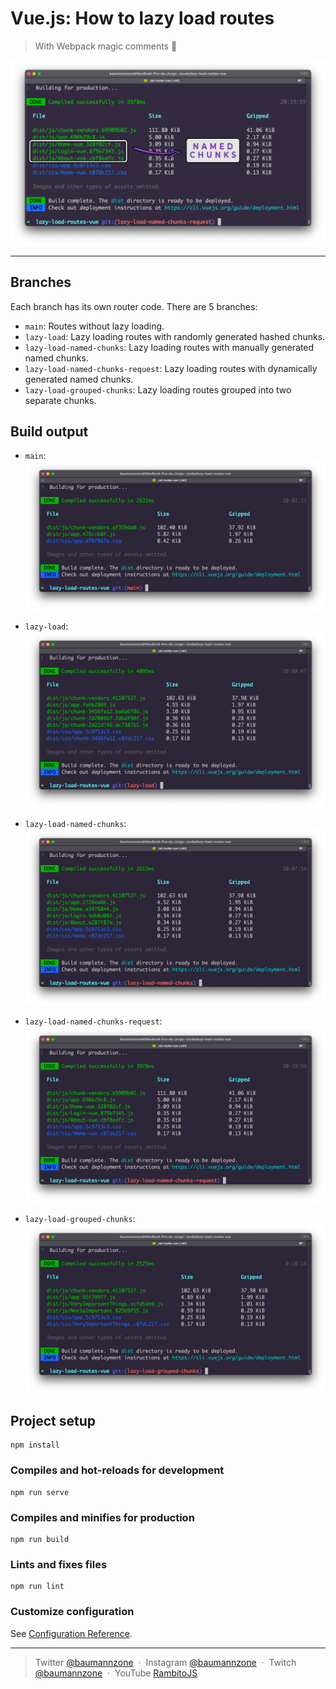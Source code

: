# Vue.js: How to lazy load routes 
> With Webpack magic comments 🔮

![main-terminal-image: lazy loading routes](./assets/main.png)

---

## Branches

Each branch has its own router code. There are 5 branches:

- `main`: Routes without lazy loading.
- `lazy-load`: Lazy loading routes with randomly generated hashed chunks.
- `lazy-load-named-chunks`: Lazy loading routes with manually generated named chunks.
- `lazy-load-named-chunks-request`: Lazy loading routes with dynamically generated named chunks.
- `lazy-load-grouped-chunks`: Lazy loading routes grouped into two separate chunks.

## Build output

- `main`:  
  ![main image](./assets/1-main.png)
  
- `lazy-load`:  
  ![lazy load image](./assets/2-lazy-load.png)

- `lazy-load-named-chunks`:  
  ![lazy load named chunks image](./assets/3-lazy-load-named-chunks.png)

- `lazy-load-named-chunks-request`:  
  ![lazy load request chunks image](./assets/4-lazy-load-request-chunks.png)

- `lazy-load-grouped-chunks`:  
  ![grouped chunks image](./assets/5-grouped-chunks.png)

## Project setup
```
npm install
```

### Compiles and hot-reloads for development
```
npm run serve
```

### Compiles and minifies for production
```
npm run build
```

### Lints and fixes files
```
npm run lint
```

### Customize configuration
See [Configuration Reference](https://cli.vuejs.org/config/).


---

> Twitter [@baumannzone](https://twitter.com/baumannzone) &nbsp;&middot;&nbsp;
> Instagram [@baumannzone](https://instagram.com/baumannzone) &nbsp;&middot;&nbsp;
> Twitch [@baumannzone](https://twitch.tv/baumannzone) &nbsp;&middot;&nbsp;
> YouTube [RambitoJS](https://www.youtube.com/channel/UCTTj5ztXnGeDRPFVsBp7VMA)
